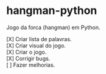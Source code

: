 # hangman-python

Jogo da forca (hangman) em Python.

[X] Criar lista de palavras.<br/>
[X] Criar visual do jogo.<br/>
[X] Criar o jogo.<br/>
[X] Corrigir bugs.<br/>
[ ] Fazer melhorias.<br/>